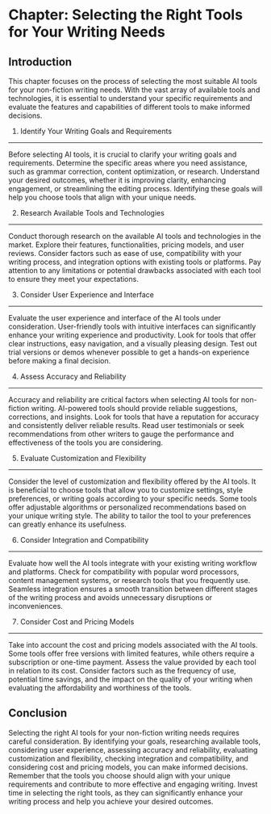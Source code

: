 Chapter: Selecting the Right Tools for Your Writing Needs
=========================================================

Introduction
------------

This chapter focuses on the process of selecting the most suitable AI tools for your non-fiction writing needs. With the vast array of available tools and technologies, it is essential to understand your specific requirements and evaluate the features and capabilities of different tools to make informed decisions.

1. Identify Your Writing Goals and Requirements
-----------------------------------------------

Before selecting AI tools, it is crucial to clarify your writing goals and requirements. Determine the specific areas where you need assistance, such as grammar correction, content optimization, or research. Understand your desired outcomes, whether it is improving clarity, enhancing engagement, or streamlining the editing process. Identifying these goals will help you choose tools that align with your unique needs.

2. Research Available Tools and Technologies
--------------------------------------------

Conduct thorough research on the available AI tools and technologies in the market. Explore their features, functionalities, pricing models, and user reviews. Consider factors such as ease of use, compatibility with your writing process, and integration options with existing tools or platforms. Pay attention to any limitations or potential drawbacks associated with each tool to ensure they meet your expectations.

3. Consider User Experience and Interface
-----------------------------------------

Evaluate the user experience and interface of the AI tools under consideration. User-friendly tools with intuitive interfaces can significantly enhance your writing experience and productivity. Look for tools that offer clear instructions, easy navigation, and a visually pleasing design. Test out trial versions or demos whenever possible to get a hands-on experience before making a final decision.

4. Assess Accuracy and Reliability
----------------------------------

Accuracy and reliability are critical factors when selecting AI tools for non-fiction writing. AI-powered tools should provide reliable suggestions, corrections, and insights. Look for tools that have a reputation for accuracy and consistently deliver reliable results. Read user testimonials or seek recommendations from other writers to gauge the performance and effectiveness of the tools you are considering.

5. Evaluate Customization and Flexibility
-----------------------------------------

Consider the level of customization and flexibility offered by the AI tools. It is beneficial to choose tools that allow you to customize settings, style preferences, or writing goals according to your specific needs. Some tools offer adjustable algorithms or personalized recommendations based on your unique writing style. The ability to tailor the tool to your preferences can greatly enhance its usefulness.

6. Consider Integration and Compatibility
-----------------------------------------

Evaluate how well the AI tools integrate with your existing writing workflow and platforms. Check for compatibility with popular word processors, content management systems, or research tools that you frequently use. Seamless integration ensures a smooth transition between different stages of the writing process and avoids unnecessary disruptions or inconveniences.

7. Consider Cost and Pricing Models
-----------------------------------

Take into account the cost and pricing models associated with the AI tools. Some tools offer free versions with limited features, while others require a subscription or one-time payment. Assess the value provided by each tool in relation to its cost. Consider factors such as the frequency of use, potential time savings, and the impact on the quality of your writing when evaluating the affordability and worthiness of the tools.

Conclusion
----------

Selecting the right AI tools for your non-fiction writing needs requires careful consideration. By identifying your goals, researching available tools, considering user experience, assessing accuracy and reliability, evaluating customization and flexibility, checking integration and compatibility, and considering cost and pricing models, you can make informed decisions. Remember that the tools you choose should align with your unique requirements and contribute to more effective and engaging writing. Invest time in selecting the right tools, as they can significantly enhance your writing process and help you achieve your desired outcomes.
